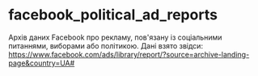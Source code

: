 # facebook_political_ad_reports

Архів даних Facebook про рекламу, пов'язану із соціальними питаннями, виборами або політикою.
Дані взято звідси: https://www.facebook.com/ads/library/report/?source=archive-landing-page&country=UA#

